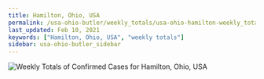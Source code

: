 ```yaml
---
title: Hamilton, Ohio, USA
permalink: /usa-ohio-butler/weekly_totals/usa-ohio-hamilton-weekly_totals.html
last_updated: Feb 10, 2021
keywords: ["Hamilton, Ohio, USA", "weekly totals"]
sidebar: usa-ohio-butler_sidebar
---
```


![Weekly Totals of Confirmed Cases for Hamilton, Ohio, USA](/covid_tracker/images/graphs/usa-ohio-hamilton-weekly_totals_graph.png)
